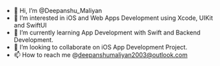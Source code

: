 - 👋 Hi, I’m @Deepanshu_Maliyan
- 👀 I’m interested in iOS and Web Apps Development using Xcode, UIKit and SwiftUI 
- 🌱 I’m currently learning App Development with Swift and Backend Development.
- 💞️ I’m looking to collaborate on iOS App Development Project.
- 📫 How to reach me @deepanshumaliyan2003@outlook.com

<!---
deepanshu-maliyan/deepanshu-maliyan is a ✨ special ✨ repository because its `README.md` (this file) appears on your GitHub profile.
You can click the Preview link to take a look at your changes.
--->
